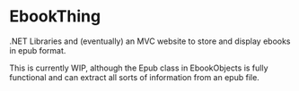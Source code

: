 # EbookThing
.NET Libraries and (eventually) an MVC website to store and display ebooks in epub format.

This is currently WIP, although the Epub class in EbookObjects is fully functional and can extract all sorts of information from an epub file.
